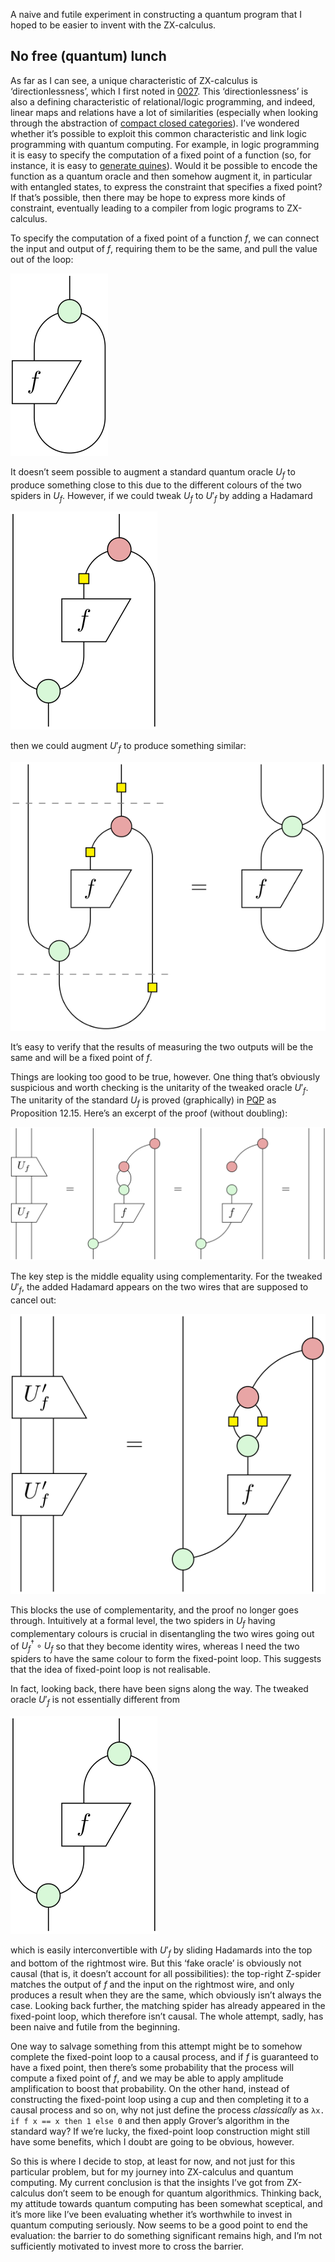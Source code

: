 A naive and futile experiment in constructing a quantum program that I hoped to be easier to invent with the ZX-calculus.

## No free (quantum) lunch

As far as I can see, a unique characteristic of ZX-calculus is ‘directionlessness’, which I first noted in [0027](https://josh-hs-ko.github.io/blog/0027/).
This ‘directionlessness’ is also a defining characteristic of relational/logic programming, and indeed, linear maps and relations have a lot of similarities (especially when looking through the abstraction of [compact closed categories](https://en.wikipedia.org/wiki/Compact_closed_category)).
I’ve wondered whether it’s possible to exploit this common characteristic and link logic programming with quantum computing.
For example, in logic programming it is easy to specify the computation of a fixed point of a function (so, for instance, it is easy to [generate quines](https://doi.org/10.1145/3110252)).
Would it be possible to encode the function as a quantum oracle and then somehow augment it, in particular with entangled states, to express the constraint that specifies a fixed point?
If that’s possible, then there may be hope to express more kinds of constraint, eventually leading to a compiler from logic programs to ZX-calculus.

To specify the computation of a fixed point of a function $f$, we can connect the input and output of $f$, requiring them to be the same, and pull the value out of the loop:

![Fixed point](fixed_point.svg)

It doesn’t seem possible to augment a standard quantum oracle $U_f$ to produce something close to this due to the different colours of the two spiders in $U_f$.
However, if we could tweak $U_f$ to $U'_f$ by adding a Hadamard

![Tweaked oracle](tweaked_oracle.svg)

then we could augment $U'_f$ to produce something similar:

![Augmenting the tweaked oracle](augmenting_the_tweaked_oracle.svg)

It’s easy to verify that the results of measuring the two outputs will be the same and will be a fixed point of $f$.

Things are looking too good to be true, however.
One thing that’s obviously suspicious and worth checking is the unitarity of the tweaked oracle $U'_f$.
The unitarity of the standard $U_f$ is proved (graphically) in [PQP](https://doi.org/10.1017/9781316219317) as Proposition 12.15.
Here’s an excerpt of the proof (without doubling):

![Unitarity of the standard oracle](standard_unitarity.svg)

The key step is the middle equality using complementarity.
For the tweaked $U'_f$, the added Hadamard appears on the two wires that are supposed to cancel out:

![Attempt at the unitarity of the tweaked oracle](tweaked_unitarity.svg)

This blocks the use of complementarity, and the proof no longer goes through.
Intuitively at a formal level, the two spiders in $U_f$ having complementary colours is crucial in disentangling the two wires going out of $U_f^\dagger \circ U_f$ so that they become identity wires, whereas I need the two spiders to have the same colour to form the fixed-point loop.
This suggests that the idea of fixed-point loop is not realisable.

In fact, looking back, there have been signs along the way.
The tweaked oracle $U'_f$ is not essentially different from

![‘Fake oracle’](fake_oracle.svg)

which is easily interconvertible with $U'_f$ by sliding Hadamards into the top and bottom of the rightmost wire.
But this ‘fake oracle’ is obviously not causal (that is, it doesn’t account for all possibilities): the top-right Z-spider matches the output of $f$ and the input on the rightmost wire, and only produces a result when they are the same, which obviously isn’t always the case.
Looking back further, the matching spider has already appeared in the fixed-point loop, which therefore isn’t causal.
The whole attempt, sadly, has been naive and futile from the beginning.

One way to salvage something from this attempt might be to somehow complete the fixed-point loop to a causal process, and if $f$ is guaranteed to have a fixed point, then there’s some probability that the process will compute a fixed point of $f$, and we may be able to apply amplitude amplification to boost that probability.
On the other hand, instead of constructing the fixed-point loop using a cup and then completing it to a causal process and so on, why not just define the process *classically* as `λx. if f x == x then 1 else 0` and then apply Grover’s algorithm in the standard way?
If we’re lucky, the fixed-point loop construction might still have some benefits, which I doubt are going to be obvious, however.

So this is where I decide to stop, at least for now, and not just for this particular problem, but for my journey into ZX-calculus and quantum computing.
My current conclusion is that the insights I’ve got from ZX-calculus don’t seem to be enough for quantum algorithmics.
Thinking back, my attitude towards quantum computing has been somewhat sceptical, and it’s more like I’ve been evaluating whether it’s worthwhile to invest in quantum computing seriously.
Now seems to be a good point to end the evaluation: the barrier to do something significant remains high, and I’m not sufficiently motivated to invest more to cross the barrier.
